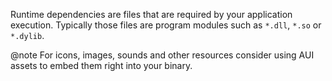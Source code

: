 Runtime dependencies are files that are required by your application execution. Typically those files are program
modules such as `*.dll`, `*.so` or `*.dylib`.

@note
For icons, images, sounds and other resources consider using AUI assets to embed them right into your binary.